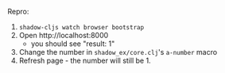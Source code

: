 Repro:

1. `shadow-cljs watch browser bootstrap`
2. Open http://localhost:8000
   - you should see "result: 1"
3. Change the number in `shadow_ex/core.clj`'s `a-number` macro
4. Refresh page - the number will still be 1.